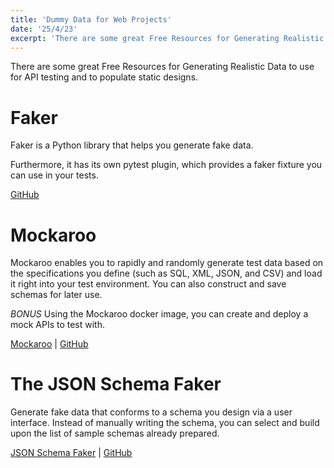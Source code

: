 ```yaml
---
title: 'Dummy Data for Web Projects'
date: '25/4/23'
excerpt: 'There are some great Free Resources for Generating Realistic Data to use for testing.'
---
```


There are some great Free Resources for Generating Realistic Data to use for API testing and to populate static designs. 

# Faker
Faker is a Python library that helps you generate fake data. 

Furthermore, it has its own pytest plugin, which provides a faker fixture you can use in your tests.

[GitHub](https://github.com/joke2k/faker)


# Mockaroo

Mockaroo enables you to rapidly and randomly generate test data based on the specifications you define (such as SQL, XML, JSON, and CSV) and load it right into your test environment.
You can also construct and save schemas for later use.

*BONUS* Using the Mockaroo docker image, you can create and deploy a mock APIs to test with.

[Mockaroo](http://www.mockaroo.com/) | [GitHub](https://github.com/mockaroo/)

# The JSON Schema Faker 

Generate fake data that conforms to a schema you design via a user interface. Instead of manually writing the schema, you can select and build upon the list of sample schemas already prepared.

[JSON Schema Faker](https://json-schema-faker.js.org/) | [GitHub](https://github.com/json-schema-faker/json-schema-faker)